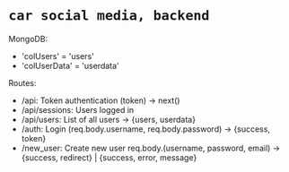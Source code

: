 # `car social media, backend`

MongoDB:
* 'colUsers' = 'users'
* 'colUserData' = 'userdata'

Routes:
* /api: Token authentication (token) -> next()
* /api/sessions: Users logged in
* /api/users: List of all users -> {users, userdata}
* /auth: Login (req.body.username, req.body.password) -> {success, token}
* /new_user: Create new user req.body.(username, password, email) -> {success, redirect} | {success, error, message}